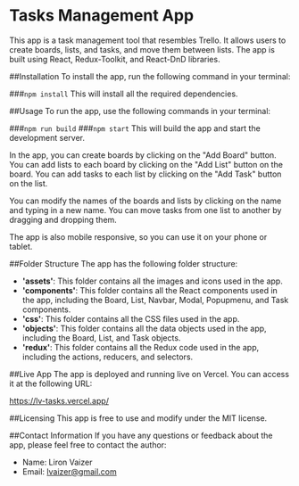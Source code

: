 # Tasks Management App
This app is a task management tool that resembles Trello. It allows users to create boards, lists, and tasks, and move them between lists. The app is built using React, Redux-Toolkit, and React-DnD libraries.

##Installation
To install the app, run the following command in your terminal:

###`npm install`
This will install all the required dependencies.

##Usage
To run the app, use the following commands in your terminal:

###`npm run build`
###`npm start`
This will build the app and start the development server.

In the app, you can create boards by clicking on the "Add Board" button. You can add lists to each board by clicking on the "Add List" button on the board. You can add tasks to each list by clicking on the "Add Task" button on the list.

You can modify the names of the boards and lists by clicking on the name and typing in a new name. You can move tasks from one list to another by dragging and dropping them.

The app is also mobile responsive, so you can use it on your phone or tablet.

##Folder Structure
The app has the following folder structure:

* __'assets'__: This folder contains all the images and icons used in the app.
* __'components'__: This folder contains all the React components used in the app, including the Board, List, Navbar, Modal, Popupmenu, and Task components.
* __'css'__: This folder contains all the CSS files used in the app.
* __'objects'__: This folder contains all the data objects used in the app, including the Board, List, and Task objects.
* __'redux'__: This folder contains all the Redux code used in the app, including the actions, reducers, and selectors.

##Live App
The app is deployed and running live on Vercel. You can access it at the following URL:

https://lv-tasks.vercel.app/

##Licensing
This app is free to use and modify under the MIT license.

##Contact Information
If you have any questions or feedback about the app, please feel free to contact the author:

* Name: Liron Vaizer
* Email: [lvaizer@gmail.com](mailto:lvaizer@gmail.com)
